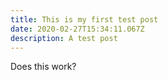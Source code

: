 ```yaml
---
title: This is my first test post
date: 2020-02-27T15:34:11.067Z
description: A test post
---
```

Does this work?

